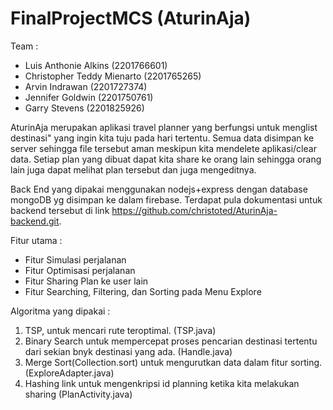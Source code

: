 # FinalProjectMCS (AturinAja)

Team : 
- Luis Anthonie Alkins (2201766601)
- Christopher Teddy Mienarto (2201765265)
- Arvin Indrawan (2201727374)
- Jennifer Goldwin (2201750761)
- Garry Stevens (2201825926)

AturinAja merupakan aplikasi travel planner yang berfungsi untuk menglist destinasi" yang ingin kita tuju pada hari tertentu. Semua data 
disimpan ke server sehingga file tersebut aman meskipun kita mendelete aplikasi/clear data. Setiap plan yang dibuat dapat kita share ke 
orang lain sehingga orang lain juga dapat melihat plan tersebut dan juga mengeditnya. 

Back End yang dipakai menggunakan nodejs+express dengan database mongoDB yg disimpan ke dalam firebase. Terdapat pula dokumentasi untuk backend tersebut di link https://github.com/christoted/AturinAja-backend.git.

Fitur utama : 
- Fitur Simulasi perjalanan
- Fitur Optimisasi perjalanan
- Fitur Sharing Plan ke user lain
- Fitur Searching, Filtering, dan Sorting pada Menu Explore

Algoritma yang dipakai : 
1. TSP, untuk mencari rute teroptimal. (TSP.java)
2. Binary Search untuk mempercepat proses pencarian destinasi tertentu dari sekian bnyk destinasi yang ada. (Handle.java)
3. Merge Sort(Collection.sort) untuk mengurutkan data dalam fitur sorting. (ExploreAdapter.java)
4. Hashing link untuk mengenkripsi id planning ketika kita melakukan sharing (PlanActivity.java)
